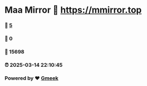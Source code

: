 # Maa Mirror :link: https://mmirror.top 
### :page_facing_up: [5](https://mmirror.top/tag.html) 
### :speech_balloon: 0 
### :hibiscus: 15698 
### :alarm_clock: 2025-03-14 22:10:45 
### Powered by :heart: [Gmeek](https://github.com/Meekdai/Gmeek)
